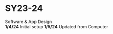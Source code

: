 # SY23-24
Software &amp; App Design<br>
<b>1/4/24</b> Initial setup 
<b>1/5/24</b> Updated from Computer

